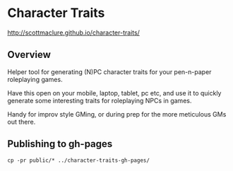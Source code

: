 # Character Traits

http://scottmaclure.github.io/character-traits/

## Overview

Helper tool for generating (N)PC character traits for your pen-n-paper roleplaying games.

Have this open on your mobile, laptop, tablet, pc etc, and use it to quickly generate some interesting traits for roleplaying NPCs in games.

Handy for improv style GMing, or during prep for the more meticulous GMs out there.

## Publishing to gh-pages

```
cp -pr public/* ../character-traits-gh-pages/
```